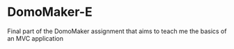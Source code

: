 # DomoMaker-E
Final part of the DomoMaker assignment that aims to teach me the basics of an MVC application
